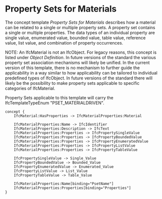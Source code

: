 Property Sets for Materials
===========================

The concept template _Property Sets for Materials_ describes how a material can be related to a single or multiple property sets. A property set contains a single or multiple properties. The data types of an individual property are single value, enumerated value, bounded value, table value, reference value, list value, and combination of property occurrences.

NOTE: An IfcMaterial is not an IfcObject. For legacy reasons, this concept is listed under _Object Definition_. In future versions of the standard the various property set association mechanisms will likely be unified. In the current version of this template, there is no mechanism to further guide the applicability in a way similar to how applicability can be tailored to individual predefined types of IfcObject. In future versions of the standard there will likely be the possibility to make property sets applicable to specific categories of IfcMaterial.

Property Sets applicable to this template will carry the IfcTemplateTypeEnum "PSET_MATERIALDRIVEN".

```
concept {
    IfcMaterial:HasProperties -> IfcMaterialProperties:Material
    
    IfcMaterialProperties:Name -> IfcIdentifier
    IfcMaterialProperties:Description -> IfcText
    IfcMaterialProperties:Properties -> IfcPropertySingleValue
    IfcMaterialProperties:Properties -> IfcPropertyBoundedValue
    IfcMaterialProperties:Properties -> IfcPropertyEnumeratedValue
    IfcMaterialProperties:Properties -> IfcPropertyListValue
    IfcMaterialProperties:Properties -> IfcPropertyTableValue
    
    IfcPropertySingleValue -> Single_Value
    IfcPropertyBoundedValue -> Bounded_Value
    IfcPropertyEnumeratedValue -> Enumerated_Value
    IfcPropertyListValue -> List_Value
    IfcPropertyTableValue -> Table_Value
    
    IfcMaterialProperties:Name[binding="PsetName"]
    IfcMaterialProperties:Properties[binding="Properties"]
}
```
